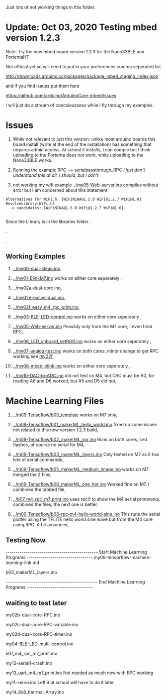 Just lots of not working things in this folder.

# Update: Oct 03, 2020 Testing mbed version 1.2.3


Note: Try the new mbed board version 1.2.3 for the Nano33BLE and PortentaH7

Not official yet so will need to put in your preferences comma seperated list 

http://downloads.arduino.cc/packages/package_mbed_staging_index.json

and if you find issues put them here

https://github.com/arduino/ArduinoCore-mbed/issues


I will just do a stream of concsiousness while I fly through my examples.

# Issues

1. While not relevant to just this version: unlike most arduino boards this board install (write at the end of the installation) has something that requires admin access. At school it installs, I can compie but I think uploading to the Portenta does not work, while uploading to the Nano33BLE works.

2. Running the example RPC --> serialpassthrough_RPC     *I just don't understand this at all. I should, but I don't*

3. not working my wifi example [../my05-Web-server.ino](../my05-Web-server.ino)
compiles without error but I am concerned about this statement

```
Alternatives for WiFi.h: [WiFiNINA@1.5.0 WiFi@1.2.7 WiFi@1.0]
ResolveLibrary(WiFi.h)
  -> candidates: [WiFiNINA@1.5.0 WiFi@1.2.7 WiFi@1.0]


```

Since the Library is in the libraries folder
.


.



.






## Working Examples
1. [../my00-dual-clean.ino](../my00-dual-clean.ino),  
1. [../my01-BlinkM7.ino](../my01-BlinkM7.ino) works on either core seperately ,  
1. [../my02a-dual-core.ino](../my02a-dual-core.ino),  
1. [../my02e-easier-dual.ino](../my02e-easier-dual.ino),  
1. [../my02f_easy_m4_rpc_print.ino](../my02f_easy_m4_rpc_print.ino),   


1. [../my03-BLE-LED-control.ino](../my03-BLE-LED-control.ino)  works on either core seperately ,  
1. [../my05-Web-server.ino](../my05-Web-server.ino) Possibly only from the M7 core, I even tried RPC,  
1. [../my06_LED_onboard_setRGB.ino](../my06_LED_onboard_setRGB.ino) works on either core seperately ,   
1. [../my07-analog-test.ino](../my07-analog-test.ino) works on both cores, minor change to get RPC working see [my02f](../my02f_easy_m4_rpc_print.ino),   
1. [../my08-mbed-blink.ino](../my08-mbed-blink.ino)  works on either core seperately , 


1. [../my10-DAC-to-ADC.ino](../my10-DAC-to-ADC.ino) did not test on M4, but DAC must be A0, for reading A6 and D6 worked, but A5 and D5 did not,   



# Machine Learning Files


1. [../m09-Tensoflow/b00_template](../m09-Tensoflow/b00_template) works on M7 only,   
1. [../m09-Tensoflow/b01_makerML_hello_world.ino](../m09-Tensoflow/b01_makerML_hello_world.ino) fixed up some issues not related to this new version 1.2.3 build,   
1. [../m09-Tensoflow/b02_makerML_xor.ino](../m09-Tensoflow/b02_makerML_xor.ino) Runs on both cores, Led flashes, of course no serial for M4,   
1. [../m09-Tensoflow/b03_makerML_layers.ino](../m09-Tensoflow/b03_makerML_layers.ino) Only tested on M7 as it has lots of serial commands.,   
1. [../m09-Tensoflow/b05_makerML_medium_image.ino](../m09-Tensoflow/b05_makerML_medium_image.ino) works on M7 merged the 2 files,   
1. [../m09-Tensoflow/b06_makerML_one_hot.ino](../m09-Tensoflow/b06_makerML_one_hot.ino) Worked fine on M7, I combined the tabbed file,  


 
1. [../b07_m4_rpc_m7_print.ino](../b07_m4_rpc_m7_print.ino) uses rpci1 to show the M4 serial printworks, combined the files, the next one is better,   
1. [../m09-Tensoflow/b08-rpc-m4-hello-world-sine.ino](../m09-Tensoflow/b08-rpc-m4-hello-world-sine.ino) This runs the serial plotter using the TFLITE hello world sine wave but from the M4 core using RPC. A bit advanced,  






## Testing Now





---------------------------------------------- Start Machine Learning Programs ---------------------------------
my09-tensorflow-machine-learning-link.md



b03_makerML_layers.ino





---------------------------------------------- End Machine Learning Programs ---------------------------------


















## waiting to test later

my02b-dual-core-RPC.ino

my02c-dual-core-RPC-variable.ino

my02d-dual-core-RPC-timer.ino

my04-BLE-LED-multi-control.ino

b07_m4_rpc_m7_print.ino

my12-serial1-crash.ino

my13_uart_m4_m7_print.ino   Not needed as much now with RPC working

my11-servo.ino     Left it at school will have to do it later

my14_8x8_thermal_Array.ino



